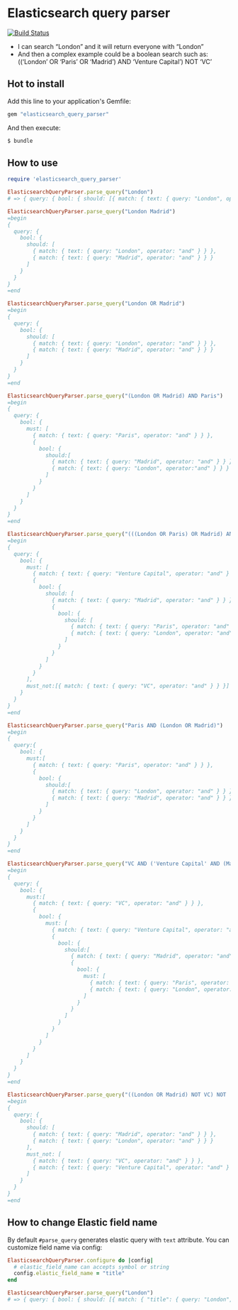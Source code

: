 # Elasticsearch query parser

[![Build Status](https://semaphoreci.com/api/v1/khabibullin_ruslan/elasticsearch_query_parser/branches/master/badge.svg)](https://semaphoreci.com/khabibullin_ruslan/elasticsearch_query_parser)

- I can search “London” and it will return everyone with “London”
- And then a complex example could be a boolean search such as: ((‘London’ OR ‘Paris’ OR ‘Madrid’) AND ‘Venture Capital’) NOT ‘VC’

## Hot to install

Add this line to your application's Gemfile:

```ruby
gem "elasticsearch_query_parser"
```

And then execute:

```sh
$ bundle
```

## How to use

```ruby
require 'elasticsearch_query_parser'

ElasticsearchQueryParser.parse_query("London")
# => { query: { bool: { should: [{ match: { text: { query: "London", operator: "and" } } }] } } }

ElasticsearchQueryParser.parse_query("London Madrid")
=begin
{
  query: {
    bool: {
      should: [
        { match: { text: { query: "London", operator: "and" } } },
        { match: { text: { query: "Madrid", operator: "and" } } }
      ]
    }
  }
}
=end

ElasticsearchQueryParser.parse_query("London OR Madrid")
=begin
{
  query: {
    bool: {
      should: [
        { match: { text: { query: "London", operator: "and" } } },
        { match: { text: { query: "Madrid", operator: "and" } } }
      ]
    }
  }
}
=end

ElasticsearchQueryParser.parse_query("(London OR Madrid) AND Paris")
=begin
{
  query: {
    bool: {
      must: [
        { match: { text: { query: "Paris", operator: "and" } } },
        {
          bool: {
            should:[
              { match: { text: { query: "Madrid", operator: "and" } } },
              { match: { text: { query: "London", operator:"and" } } }
            ]
          }
        }
      ]
    }
  }
}
=end

ElasticsearchQueryParser.parse_query("(((London OR Paris) OR Madrid) AND 'Venture Capital') NOT VC")
=begin
{
  query: {
    bool: {
      must: [
        { match: { text: { query: "Venture Capital", operator: "and" } } },
        {
          bool: {
            should: [
              { match: { text: { query: "Madrid", operator: "and" } } },
              {
                bool: {
                  should: [
                    { match: { text: { query: "Paris", operator: "and" }}},
                    { match: { text: { query: "London", operator: "and" } } }
                  ]
                }
              }
            ]
          }
        }
      ],
      must_not:[{ match: { text: { query: "VC", operator: "and" } } }]
    }
  }
}
=end

ElasticsearchQueryParser.parse_query("Paris AND (London OR Madrid)")
=begin
{
  query:{
    bool: {
      must:[
        { match: { text: { query: "Paris", operator: "and" } } },
        {
          bool: {
            should:[
              { match: { text: { query: "London", operator: "and" } } },
              { match: { text: { query: "Madrid", operator: "and" } } }
            ]
          }
        }
      ]
    }
  }
}
=end

ElasticsearchQueryParser.parse_query("VC AND ('Venture Capital' AND (Madrid OR (Paris AND London)))")
=begin
{
  query: {
    bool: {
      must:[
        { match: { text: { query: "VC", operator: "and" } } },
        {
          bool: {
            must: [
              { match: { text: { query: "Venture Capital", operator: "and" } } },
              {
                bool: {
                  should:[
                    { match: { text: { query: "Madrid", operator: "and" } } },
                    {
                      bool: {
                        must: [
                          { match: { text: { query: "Paris", operator: "and" } } },
                          { match: { text: { query: "London", operator: "and" } } }
                        ]
                      }
                    }
                  ]
                }
              }
            ]
          }
        }
      ]
    }
  }
}
=end

ElasticsearchQueryParser.parse_query("((London OR Madrid) NOT VC) NOT 'Venture Capital'")
=begin
{
  query: {
    bool: {
      should: [
        { match: { text: { query: "Madrid", operator: "and" } } },
        { match: { text: { query: "London", operator: "and" } } }
      ],
      must_not: [
        { match: { text: { query: "VC", operator: "and" } } },
        { match: { text: { query: "Venture Capital", operator: "and" } } }
      ]
    }
  }
}
=end
```

## How to change Elastic field name

By default `#parse_query` generates elastic query with `text` attribute. You can customize field name via config:

```ruby
ElasticsearchQueryParser.configure do |config|
  # elastic_field_name can accepts symbol or string
  config.elastic_field_name = "title"
end

ElasticsearchQueryParser.parse_query("London")
# => { query: { bool: { should: [{ match: { "title": { query: "London", operator: "and" } } }] } } }
```
